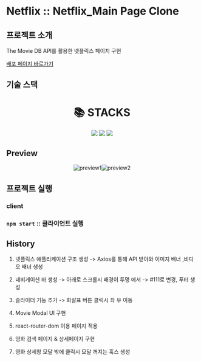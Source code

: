 # Netflix :: Netflix_Main Page Clone

## 프로젝트 소개

<p align="justify">
The Movie DB API를 활용한 넷플릭스 페이지 구현

[배포 페이지 바로가기](https://chanhocode.github.io/SidePJ-Netflix_Clone_page)

</p>

## 기술 스택

<div align=center><h1>📚 STACKS</h1></div>
<div align=center>
<img src="https://img.shields.io/badge/React-61DAFB?style=for-the-badge&logo=React&logoColor=black">
<img src="https://img.shields.io/badge/React Router-CA4245?style=for-the-badge&logo=React Router&logoColor=white">
<img src="https://img.shields.io/badge/Axios-5A29E4?style=for-the-badge&logo=Axios&logoColor=white">
</div>

## Preview

<div align=center>

![preview1](https://user-images.githubusercontent.com/105937460/190914263-0f9fa831-4978-4d18-aaaa-4c74427e6a65.gif)![preview2](https://user-images.githubusercontent.com/105937460/190914285-8a01557b-3267-492e-805e-08c805b2c763.gif)

</div>

## 프로젝트 실행

### client

### `npm start` :: 클라이언트 실행

## History

1. 넷플릭스 애플리케이션 구조 생성 -> Axios를 통해 API 받아와 이미지 배너 ,비디오 배너 생성

2. 네비게이션 바 생성 -> 아래로 스크롤시 배경이 투명 에서 -> #111로 변경, 푸터 생성

3. 슬라이더 기능 추가 -> 화살표 버튼 클릭시 좌 우 이동

4. Movie Modal UI 구현

5. react-router-dom 이용 페이지 적용

6. 영화 검색 페이지 & 상세페이지 구현

7. 영화 상세창 모달 밖에 클릭시 모달 꺼지는 훅스 생성
